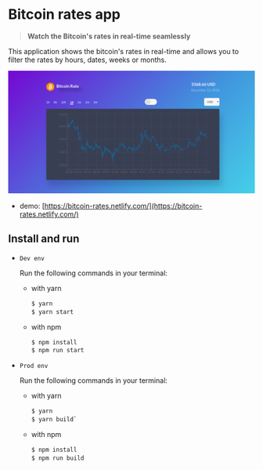 # Bitcoin rates app

> **Watch the Bitcoin's rates in real-time seamlessly**

This application shows the bitcoin's rates in real-time and allows you to filter the rates by hours, dates, weeks or months.

![img](./previews/bitcoinbg.png)

- demo: [https://bitcoin-rates.netlify.com/](https://bitcoin-rates.netlify.com/)

## Install and run

- `Dev env`

  Run the following commands in your terminal:

  - with yarn

    ```bash
    $ yarn
    $ yarn start
    ```

  - with npm

    ```bash
    $ npm install
    $ npm run start
    ```

- `Prod env`

  Run the following commands in your terminal:

  - with yarn

    ```bash
    $ yarn
    $ yarn build`
    ```

  - with npm

    ```bash
    $ npm install
    $ npm run build
    ```

